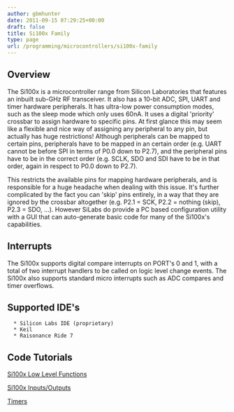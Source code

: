 ```yaml
---
author: gbmhunter
date: 2011-09-15 07:29:25+00:00
draft: false
title: Si100x Family
type: page
url: /programming/microcontrollers/si100x-family
---
```


## Overview


The Si100x is a microcontroller range from Silicon Laboratories that features an inbuilt sub-GHz RF transceiver. It also has a 10-bit ADC, SPI, UART and timer hardware peripherals. It has ultra-low power consumption modes, such as the sleep mode which only uses 60nA. It uses a digital 'priority' crossbar to assign hardware to specific pins. At first glance this may seem like a flexible and nice way of assigning any peripheral to any pin, but actually has huge restrictions! Although peripherals can be mapped to certain pins, peripherals have to be mapped in an certain order (e.g. UART cannot be before SPI in terms of P0.0 down to P2.7), and the peripheral pins have to be in the correct order (e.g. SCLK, SDO and SDI have to be in that order, again in respect to P0.0 down to P2.7).

This restricts the available pins for mapping hardware peripherals, and is responsible for a huge headache when dealing with this issue. It's further complicated by the fact you can 'skip' pins entirely, in a way that they are ignored by the crossbar altogether (e.g. P2.1 = SCK, P2.2 = nothing (skip), P2.3 = SDO, ...). However SiLabs do provide a PC based configuration utility with a GUI that can auto-generate basic code for many of the Si100x's capabilities.


## Interrupts


The Si100x supports digital compare interrupts on PORT's 0 and 1, with a total of two interrupt handlers to be called on logic level change events. The Si100x also supports standard micro interrupts such as ADC compares and timer overflows.


## Supported IDE's





	  * Silicon Labs IDE (proprietary)
	  * Keil
	  * Raisonance Ride 7



## Code Tutorials


[Si100x Low Level Functions](http://localhost/?q=node/149)

[Si100x Inputs/Outputs](http://localhost/?q=node/141)

[Timers](http://localhost/?q=node/107)
